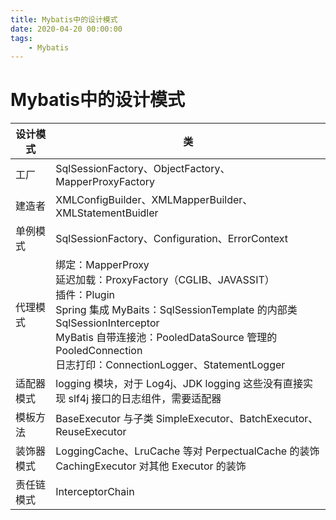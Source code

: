 ```yaml
---
title: Mybatis中的设计模式
date: 2020-04-20 00:00:00
tags:
    - Mybatis
---
```



# Mybatis中的设计模式  

<!-- 
MyBatis源码解读 9 种设计模式：
https://mp.weixin.qq.com/s/oIFZWXMj2z9lV6tf-nF2jQ
-->

|设计模式| 类|
|---|---|
|工厂 |SqlSessionFactory、ObjectFactory、MapperProxyFactory |
|建造者 |XMLConfigBuilder、XMLMapperBuilder、XMLStatementBuidler |
|单例模式 |SqlSessionFactory、Configuration、ErrorContext |
|代理模式 |绑定：MapperProxy<br/> 延迟加载：ProxyFactory（CGLIB、JAVASSIT）<br/> 插件：Plugin <br/>Spring 集成 MyBaits：SqlSessionTemplate 的内部类 SqlSessionInterceptor <br/>MyBatis 自带连接池：PooledDataSource 管理的 PooledConnection <br/>日志打印：ConnectionLogger、StatementLogger |
|适配器模式 |logging 模块，对于 Log4j、JDK logging 这些没有直接实现 slf4j 接口的日志组件，需要适配器 |
|模板方法 |BaseExecutor 与子类 SimpleExecutor、BatchExecutor、ReuseExecutor|
|装饰器模式 |LoggingCache、LruCache 等对 PerpectualCache 的装饰 <br/>CachingExecutor 对其他 Executor 的装饰 |
|责任链模式 |InterceptorChain|

